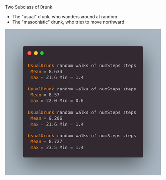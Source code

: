 Two Subclass of Drunk
- The "usual" drunk, who wanders around at random
- The "masochistic" drunk, who tries to move northward

![Image of the output of random walks](/RandomWalks/randomwalks_img.png)